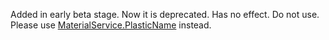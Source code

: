 Added in early beta stage. Now it is deprecated. Has no effect. Do not
use. Please use [MaterialService.PlasticName](https://create.roblox.com/docs/reference/engine/classes/MaterialService#PlasticName) instead.